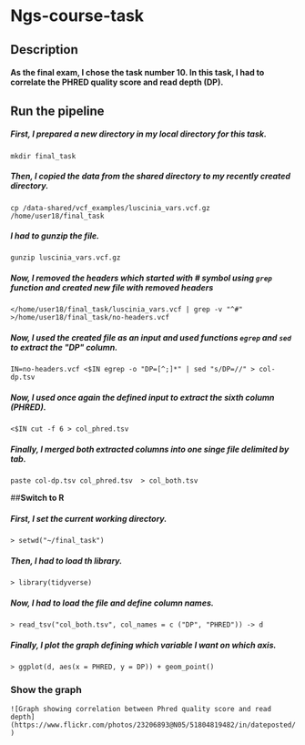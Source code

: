 # **Ngs-course-task**
## **Description**
#### As the final exam, I chose the task number 10. In this task, I had to correlate the PHRED quality score and read depth (DP).

## **Run the pipeline**
##### First, I prepared a new directory in my local directory for this task.
```mkdir final_task```

##### Then, I copied the data from the shared directory to my recently created directory.
```cp /data-shared/vcf_examples/luscinia_vars.vcf.gz /home/user18/final_task```

##### I had to gunzip the file.
```gunzip luscinia_vars.vcf.gz```

##### Now, I removed the headers which started with # symbol using ```grep``` function and created new file with removed headers
```</home/user18/final_task/luscinia_vars.vcf | grep -v "^#" >/home/user18/final_task/no-headers.vcf```

##### Now, I used the created file as an input and used functions ```egrep``` and ```sed``` to extract the "DP" column.
```IN=no-headers.vcf <$IN egrep -o "DP=[^;]*" | sed "s/DP=//" > col-dp.tsv```

##### Now, I used once again the defined input to extract the sixth column (PHRED).
```<$IN cut -f 6 > col_phred.tsv```

##### Finally, I merged both extracted columns into one singe file delimited by tab.
```paste col-dp.tsv col_phred.tsv  > col_both.tsv```

##**Switch to R**
##### First, I set the current working directory.
```> setwd("~/final_task")```

##### Then, I had to load th library.
```> library(tidyverse)```

##### Now, I had to load the file and define column names.
```> read_tsv("col_both.tsv", col_names = c ("DP", "PHRED")) -> d```

##### Finally, I plot the graph defining which variable I want on which axis.
```> ggplot(d, aes(x = PHRED, y = DP)) + geom_point()```

### **Show the graph**
```![Graph showing correlation between Phred quality score and read depth](https://www.flickr.com/photos/23206893@N05/51804819482/in/dateposted/)```







